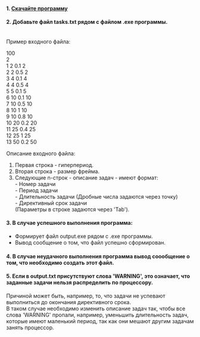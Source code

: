 #### 1. [Скачайте программу](https://drive.google.com/drive/folders/1lglvSePhJKf3GUBGx8jM3Lrl16jlVHfw?usp=sharing)

#### 2. Добавьте файл tasks.txt рядом с файлом .exe программы.

<br/>Пример входного файла:

100 <br/>
2 <br/>
1	2	0.1	2 <br/>
2	2	0.5	2 <br/>
3	4	0.1	4 <br/>
4	4	0.5	4 <br/>
5	5	0.1	5 <br/>
6	10	0.1	10 <br/>
7	10	0.5	10 <br/>
8	10	1	10 <br/>
9	10	0.8	10 <br/>
10	20	0.2	20 <br/>
11	25	0.4	25 <br/>
12	25	1	25 <br/>
13	50	0.2	50 <br/>

Описание входного файла:
  1) Первая строка - гиперпериод.
  2) Вторая строка - размер фрейма.
  3) Следующие n-строк - описание задач - имеют формат: <br/>
    - Номер задачи   <br/>
    - Период задачи <br/>
    - Длительность задачи (Дробные числа задаются через точку) <br/>
    - Директивный срок задачи <br/>
    (Параметры в строке задаются через 'Tab').
  
#### 3. В случае успешного выполнения программа:
  - Формирует файл output.exe рядом с .exe программы.
  - Вывод сообщение о том, что файл успешно сформирован.

#### 4. В случае неудачного выполнения программа вывод соообщение о том, что необходимо создать этот файл. 

#### 5. Если в output.txt присутствуют слова 'WARNING', это означает, что заданные задачи нельзя распределить по процессору.
  Причиной может быть, например, то, что задачи не успевают выполниться до окончания директивного срока.  <br/> В таком случае  необходимо изменить описание задач так, чтобы все слова 'WARNING' пропали, например, уменьшить длительность задач, которые имеют маленький период, так как они мешают другим задачам занять процессор. 
